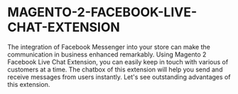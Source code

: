 # MAGENTO-2-FACEBOOK-LIVE-CHAT-EXTENSION
The integration of Facebook Messenger into your store can make the communication in business enhanced remarkably. Using Magento 2 Facebook Live Chat Extension, you can easily keep in touch with various of customers at a time. The chatbox of this extension will help you send and receive messages from users instantly. Let's see outstanding advantages of this extension.
